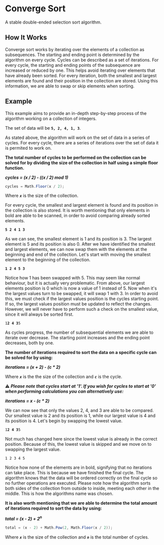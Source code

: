 # Converge Sort
A stable double-ended selection sort algorithm.

## How It Works
Converge sort works by iterating over the elements of a collection as subsequences. The starting and ending point is determined by the algorithm on every cycle. Cycles can be described as a set of iterations. For every cycle, the starting and ending points of the subsequence are increased or reduced by one. This helps avoid iterating over elements that have already been sorted. For every iteration, both the smallest and largest elements are found and their position in the collection are stored. Using this information, we are able to swap or skip elements when sorting.

## Example
This example aims to provide an in-depth step-by-step process of the algorithm working on a collection of integers.

The set of data will be <b>`5, 2, 4, 1, 3`</b>.

As stated above, the algorithm will work on the set of data in a series of cycles. For every cycle, there are a series of iterations over the set of data it is permited to work on.

<b>The total number of cycles to be performed on the collection can be solved for by dividing the size of the collection in half using a simple floor function.</b>  

<b><i>cycles = (x / 2) - ((x / 2) mod 1)</i></b>  
```csharp
cycles = Math.Floor(x / 2);
````  
Where <b><i>`x`</i></b> is the size of the collection.

For every cycle, the smallest and largest element is found and its position in the collection is also stored. It is worth mentioning that only elements in bold are able to be scanned, in order to avoid comparing already sorted elements.

<b>`5 2 4 1 3`</b>

As we can see, the smallest element is 1 and its position is 3. The largest element is 5 and its position is also 0.
After we have identified the smallest and largest elements, we can now swap them with the elements at the beginning and end of the collection. Let's start with moving the smallest element to the beginning of the collection.

<b>`1 2 4 5 3`</b>  

Notice how 1 has been swapped with 5. This may seem like normal behaviour, but it is actually very problematic. From above, our largest elements position is 0 which is now a value of 1 instead of 5. Now when it's the largest values turn to be swapped, it will swap 1 with 3. In order to avoid this, we must check if the largest values position is the cycles starting point. If so, the largest values position must be updated to reflect the changes. However, we will never have to perform such a check on the smallest value, since it will always be sorted first.

`1`<b>`2 4 3`</b>`5`  

As cycles progress, the number of subsequential elements we are able to iterate over decrease. The starting point increases and the ending point decreases, both by one.

<b>The number of iterations required to sort the data on a specific cycle can be solved for by using:</b>  

<b><i>iterations = (x + 2) - (c * 2)</i></b>  

Where <b><i>`x`</i></b> is the the size of the collection and <b><i>`c`</i></b> is the cycle.  

⚠ <b><i>Please note that cycles start at '1'. If you wish for cycles to start at '0' when performing calculations you can alternatively use:</i></b>  

<b><i>iterations = x - (c * 2)</i></b>  

We can now see that only the values 2, 4, and 3 are able to be compared. Our smallest value is 2 and its position is 1, while our largest value is 4 and its position is 4. Let's begin by swapping the lowest value.

`1`<b>`2 4 3`</b>`5`  

Not much has changed here since the lowest value is already in the correct position. Because of this, the lowest value is skipped and we move on to swapping the largest value.

`1 2 3 4 5`

Notice how none of the elements are in bold, signifying that no iterations can take place. This is because we have finished the final cycle. The algorithm knows that the data will be ordered correctly on the final cycle so no further operations are executed. Please note how the algorithm sorts both sides of the collection from outside to inside, meeting each other in the middle. This is how the algorithms name was chosen.

<b>It is also worth mentioning that we are able to determine the total amount of iterations required to sort the data by using:</b>  

<b><i>total = (x - 2) + 2<sup>n</sup></i></b>  
```csharp
total = (x - 2) + Math.Pow(2, Math.Floor(x / 2));
```
Where <b><i>`x`</i></b> is the size of the collection and <b><i>`n`</i></b> is the total number of cycles.
